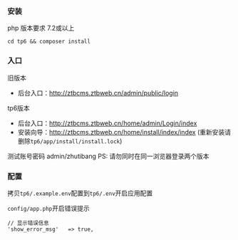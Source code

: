 ### 安装

php 版本要求 7.2或以上

```shell script
cd tp6 && composer install
```


### 入口

旧版本
- 后台入口：http://ztbcms.ztbweb.cn/admin/public/login

tp6版本
- 后台入口：http://ztbcms.ztbweb.cn/home/admin/Login/index
- 安装向导：http://ztbcms.ztbweb.cn/home/install/index/index (重新安装请删除`tp6/app/install/install.lock`)


测试账号密码 admin/zhutibang
PS: 请勿同时在同一浏览器登录两个版本

### 配置

拷贝`tp6/.example.env`配置到`tp6/.env`开启应用配置


`config/app.php`开启错误提示
```shell script
// 显示错误信息
'show_error_msg'   => true,
```


